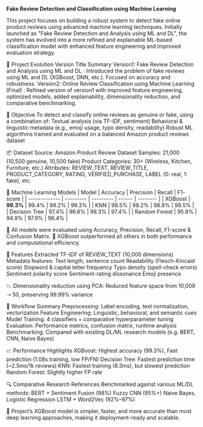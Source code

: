 **Fake Review Detection and Classification using Machine Learning**

This project focuses on building a robust system to detect fake online product reviews using advanced machine learning techniques. Initially launched as "Fake Review Detection and Analysis using ML and DL", the system has evolved into a more refined and explainable ML-based classification model with enhanced feature engineering and improved evaluation strategy.

📌 Project Evolution
Version	Title	Summary
Version1: Fake Review Detection and Analysis using ML and DL : Introduced the problem of fake reviews using ML and DL (XGBoost, DNN, etc.). Focused on accuracy and robustness.
Version2:	Online Review Classification using Machine Learning (Final) :	Refined version of version1 with improved feature engineering, optimized models, added explainability, dimensionality reduction, and comparative benchmarking.

🎯 Objective
To detect and classify online reviews as genuine or fake, using a combination of:
Textual analysis (via TF-IDF, sentiment)
Behavioral & linguistic metadata (e.g., emoji usage, typo density, readability)
Robust ML algorithms trained and evaluated on a balanced Amazon product reviews dataset

📦 Dataset
Source: Amazon Product Review Dataset
Samples: 21,000 (10,500 genuine, 10,500 fake)
Product Categories: 30+ (Wireless, Kitchen, Furniture, etc.)
Attributes:
REVIEW_TEXT, REVIEW_TITLE, PRODUCT_CATEGORY, RATING, VERIFIED_PURCHASE, LABEL (0: real, 1: fake), etc.

🧠 Machine Learning Models
| Model         | Accuracy  | Precision | Recall | F1-score |
| ------------- | --------- | --------- | ------ | -------- |
| XGBoost       | **99.3%** | 99.4%     | 99.2%  | 99.3%    |
| KNN           | 98.5%     | 98.2%     | 98.8%  | 98.5%    |
| Decision Tree | 97.4%     | 96.6%     | 98.3%  | 97.4%    |
| Random Forest | 95.8%     | 94.9%     | 97.9%  | 96.4%    |

📌 All models were evaluated using Accuracy, Precision, Recall, F1-score & Confusion Matrix.
📌 XGBoost outperformed all others in both performance and computational efficiency.

🧪 Features Extracted
TF-IDF of REVIEW_TEXT (10,000 dimensions)
Metadata features:
Text length, sentence count
Readability (Flesch-Kincaid score)
Stopword & capital letter frequency
Typo density (spell-check errors)
Sentiment polarity score
Sentiment-rating dissonance
Emoji presence

📉 Dimensionality reduction using PCA:
Reduced feature space from 10,009 ➝ 50, preserving 99.99% variance

🔁 Workflow Summary
Preprocessing: Label encoding, text normalization, vectorization
Feature Engineering: Linguistic, behavioral, and semantic cues
Model Training: 4 classifiers + comparative hyperparameter tuning
Evaluation: Performance metrics, confusion matrix, runtime analysis
Benchmarking: Compared with existing DL/ML research models (e.g. BERT, CNN, Naive Bayes)

📈 Performance Highlights
XGBoost: Highest accuracy (99.3%), Fast prediction (1.08s training, low FP/FN)
Decision Tree: Fastest prediction time (~2.5ms/1k reviews)
KNN: Fastest training (8.3ms), but slowest prediction
Random Forest: Slightly higher FP rate

🔍 Comparative Research References
Benchmarked against various ML/DL methods:
BERT + Sentiment Fusion (98%)
Fuzzy CNN (95%+)
Naive Bayes, Logistic Regression
LSTM + Word2Vec (92%–97%)

📌 Project’s XGBoost model is simpler, faster, and more accurate than most deep learning approaches, making it deployment-ready and scalable.


